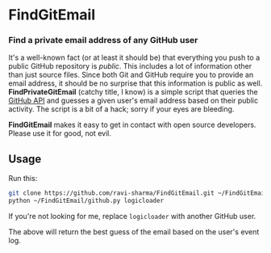# FindGitEmail
### Find a private email address of any GitHub user

It's a well-known fact (or at least it should be) that everything you push to a public GitHub repository is *public*. This includes a lot of information other than just source files. Since both Git and GitHub require you to provide an email address, it should be no surprise that this information is public as well. **FindPrivateGitEmail** (catchy title, I know) is a simple script that queries the [GitHub API](http://developer.github.com/v3/) and guesses a given user's email address based on their public activity. The script is a bit of a hack; sorry if your eyes are bleeding.

**FindGitEmail** makes it easy to get in contact with open source developers. Please use it for good, not evil.

## Usage

Run this:

```sh
git clone https://github.com/ravi-sharma/FindGitEmail.git ~/FindGitEmail
python ~/FindGitEmail/github.py logicloader
```

If you're not looking for me, replace `logicloader` with another GitHub user.

The above will return the best guess of the email based on the user's event log.
